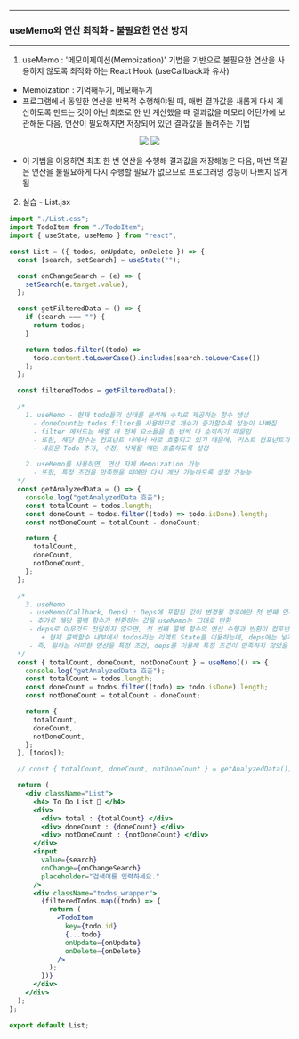 -----
### useMemo와 연산 최적화 - 불필요한 연산 방지
-----
1. useMemo : '메모이제이션(Memoization)' 기법을 기반으로 불필요한 연산을 사용하지 않도록 최적화 하는 React Hook (useCallback과 유사)
  - Memoization : 기억해두기, 메모해두기
  - 프로그램에서 동일한 연산을 반복적 수행해야될 때, 매번 결과값을 새롭게 다시 계산하도록 만드는 것이 아닌 최초로 한 번 계산했을 때 결과값을 메모리 어딘가에 보관해둔 다음, 연산이 필요해지면 저장되어 있던 결과값을 돌려주는 기법
<div align="center">
<img src="https://github.com/user-attachments/assets/70ac800d-b113-423e-b2e8-7a02437d2d2f">
<img src="https://github.com/user-attachments/assets/bb4987af-ce28-49bb-ba04-b0c7725973ab">
</div>

  - 이 기법을 이용하면 최초 한 번 연산을 수행해 결과값을 저장해놓은 다음, 매번 똑같은 연산을 불필요하게 다시 수행할 필요가 없으므로 프로그래밍 성능이 나쁘지 않게 됨

2. 실습 - List.jsx
```jsx
import "./List.css";
import TodoItem from "./TodoItem";
import { useState, useMemo } from "react";

const List = ({ todos, onUpdate, onDelete }) => {
  const [search, setSearch] = useState("");

  const onChangeSearch = (e) => {
    setSearch(e.target.value);
  };

  const getFilteredData = () => {
    if (search === "") {
      return todos;
    }

    return todos.filter((todo) =>
      todo.content.toLowerCase().includes(search.toLowerCase())
    );
  };

  const filteredTodos = getFilteredData();

  /*
    1. useMemo - 현재 todo들의 상태를 분석해 수치로 제공하는 함수 생성
      - doneCount는 todos.filter를 사용하므로 개수가 증가할수록 성능이 나빠짐
      - filter 메서드는 배열 내 전체 요소들을 한 번씩 다 순회하기 때문임
      - 또한, 해당 함수는 컴포넌트 내에서 바로 호출되고 있기 때문에, 리스트 컴포넌트가 리렌더링될 때마다 게속 새롭게 호출
      - 새로운 Todo 추가, 수정, 삭제될 때만 호출하도록 설정

    2. useMemo를 사용하면, 연산 자체 Memoization 가능
      - 또한, 특정 조건을 만족했을 때에만 다시 계산 가능하도록 설정 가능능
  */
  const getAnalyzedData = () => {
    console.log("getAnalyzedData 호출");
    const totalCount = todos.length;
    const doneCount = todos.filter((todo) => todo.isDone).length;
    const notDoneCount = totalCount - doneCount;

    return {
      totalCount,
      doneCount,
      notDoneCount,
    };
  };

  /*
    3. useMemo
     - useMemo(Callback, Deps) : Deps에 포함된 값이 변경될 경우에만 첫 번째 인수의 콜백 함수를 다시 실행
     - 추가로 해당 콜백 함수가 반환하는 값을 useMemo는 그대로 반환
     - deps로 아무것도 전달하지 않으면, 첫 번째 콜백 함수의 연산 수행과 반환이 컴포넌트가 최초 렌더링 되었을 때 딱 한 번만 수행
        + 현재 콜백함수 내부에서 todos라는 리액트 State를 이용하는데, deps에는 넣지 않았으므로, todos의 state가 변경되더라도 이 연산은 다시 실행되지 않아서 경고 발생
     - 즉, 원하는 어떠한 연산을 특정 조건, deps를 이용해 특정 조건이 만족하지 않았을 때에는 다시 수행하지 않도록 가능하며, 그런 연산의 결과 값을 return 값으로 받기 가능 
  */
  const { totalCount, doneCount, notDoneCount } = useMemo(() => {
    console.log("getAnalyzedData 호출");
    const totalCount = todos.length;
    const doneCount = todos.filter((todo) => todo.isDone).length;
    const notDoneCount = totalCount - doneCount;

    return {
      totalCount,
      doneCount,
      notDoneCount,
    };
  }, [todos]);

  // const { totalCount, doneCount, notDoneCount } = getAnalyzedData();

  return (
    <div className="List">
      <h4> To Do List 🌱 </h4>
      <div>
        <div> total : {totalCount} </div>
        <div> doneCount : {doneCount} </div>
        <div> notDoneCount : {notDoneCount} </div>
      </div>
      <input
        value={search}
        onChange={onChangeSearch}
        placeholder="검색어를 입력하세요."
      />
      <div className="todos_wrapper">
        {filteredTodos.map((todo) => {
          return (
            <TodoItem
              key={todo.id}
              {...todo}
              onUpdate={onUpdate}
              onDelete={onDelete}
            />
          );
        })}
      </div>
    </div>
  );
};

export default List;
```
